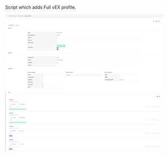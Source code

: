 Script which adds Full vEX profile.<br>


<img title="1" alt="Alt text" src="vex_1.jpg">
<img title="2" alt="Alt text" src="vex_2.jpg">
